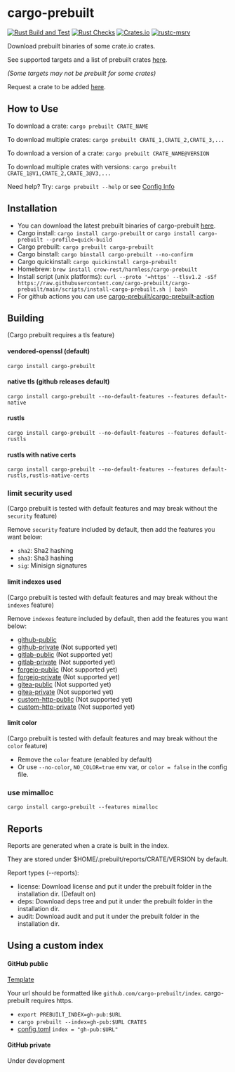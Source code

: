 # cargo-prebuilt

[![Rust Build and Test](https://github.com/cargo-prebuilt/cargo-prebuilt/actions/workflows/build.yml/badge.svg?event=push)](https://github.com/cargo-prebuilt/cargo-prebuilt/actions/workflows/build.yml)
[![Rust Checks](https://github.com/cargo-prebuilt/cargo-prebuilt/actions/workflows/checks.yml/badge.svg?event=push)](https://github.com/cargo-prebuilt/cargo-prebuilt/actions/workflows/checks.yml)
[![Crates.io](https://img.shields.io/crates/v/cargo-prebuilt)](https://crates.io/crates/cargo-prebuilt)
[![rustc-msrv](https://img.shields.io/badge/rustc-1.65%2B-blue?logo=rust)](https://www.rust-lang.org/tools/install)

Download prebuilt binaries of some crate.io crates.

See supported targets and a list of prebuilt crates [here](https://github.com/cargo-prebuilt/index#readme).

*(Some targets may not be prebuilt for some crates)*

Request a crate to be added [here](https://github.com/cargo-prebuilt/index/issues/new?assignees=&labels=add-crate%2C+under-consideration&template=request-crate.md&title=).

## How to Use

To download a crate: ```cargo prebuilt CRATE_NAME```

To download multiple crates: ```cargo prebuilt CRATE_1,CRATE_2,CRATE_3,...```

To download a version of a crate: ```cargo prebuilt CRATE_NAME@VERSION```

To download multiple crates with versions: ```cargo prebuilt CRATE_1@V1,CRATE_2,CRATE_3@V3,...```

Need help? Try: ```cargo prebuilt --help``` or see [Config Info](CONFIG.md)

## Installation

- You can download the latest prebuilt binaries of cargo-prebuilt [here](https://github.com/cargo-prebuilt/cargo-prebuilt/releases/latest).
- Cargo install: ```cargo install cargo-prebuilt``` or ```cargo install cargo-prebuilt --profile=quick-build```
- Cargo prebuilt: ```cargo prebuilt cargo-prebuilt```
- Cargo binstall: ```cargo binstall cargo-prebuilt --no-confirm```
- Cargo quickinstall: ```cargo quickinstall cargo-prebuilt```
- Homebrew: ```brew install crow-rest/harmless/cargo-prebuilt```
- Install script (unix platforms): ```curl --proto '=https' --tlsv1.2 -sSf https://raw.githubusercontent.com/cargo-prebuilt/cargo-prebuilt/main/scripts/install-cargo-prebuilt.sh | bash```
- For github actions you can use [cargo-prebuilt/cargo-prebuilt-action](https://github.com/cargo-prebuilt/cargo-prebuilt-action)

## Building

(Cargo prebuilt requires a tls feature)

#### vendored-openssl (default)
```cargo install cargo-prebuilt```

#### native tls (github releases default)
```cargo install cargo-prebuilt --no-default-features --features default-native```

#### rustls
```cargo install cargo-prebuilt --no-default-features --features default-rustls```

#### rustls with native certs
```cargo install cargo-prebuilt --no-default-features --features default-rustls,rustls-native-certs```

### limit security used
(Cargo prebuilt is tested with default features and may break without the ```security``` feature)

Remove ```security``` feature included by default, then add the features you want below:
- ```sha2```: Sha2 hashing
- ```sha3```: Sha3 hashing
- ```sig```: Minisign signatures

#### limit indexes used
(Cargo prebuilt is tested with default features and may break without the ```indexes``` feature)

Remove ```indexes``` feature included by default, then add the features you want below:
- [github-public](#github-public)
- [github-private](#github-private) (Not supported yet)
- [gitlab-public](#gitlab-public) (Not supported yet)
- [gitlab-private](#gitlab-private) (Not supported yet)
- [forgejo-public](#forgejo-public) (Not supported yet)
- [forgejo-private](#forgejo-private) (Not supported yet)
- [gitea-public](#gitea-public) (Not supported yet)
- [gitea-private](#gitea-private) (Not supported yet)
- [custom-http-public](#custom-http-private) (Not supported yet)
- [custom-http-private](#custom-http-private) (Not supported yet)

#### limit color
(Cargo prebuilt is tested with default features and may break without the ```color``` feature)

- Remove the ```color``` feature (enabled by default)
- Or use ```--no-color```, ```NO_COLOR=true``` env var, or ```color = false``` in the config file.

### use mimalloc
```cargo install cargo-prebuilt --features mimalloc```

## Reports

Reports are generated when a crate is built in the index.

They are stored under $HOME/.prebuilt/reports/CRATE/VERSION by default.

Report types (--reports):
- license: Download license and put it under the prebuilt folder in the installation dir. (Default on)
- deps: Download deps tree and put it under the prebuilt folder in the installation dir.
- audit: Download audit and put it under the prebuilt folder in the installation dir.

## Using a custom index

#### GitHub public

[Template](https://github.com/cargo-prebuilt/gh-pub-index)

Your url should be formatted like ```github.com/cargo-prebuilt/index```. cargo-prebuilt requires https.

- ```export PREBUILT_INDEX=gh-pub:$URL```
- ```cargo prebuilt --index=gh-pub:$URL CRATES```
- [config.toml](CONFIG.md) ```index = "gh-pub:$URL"```

#### GitHub private

Under development
